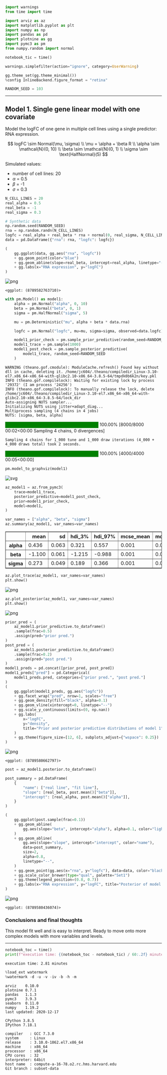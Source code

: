 ```python
import warnings
from time import time

import arviz as az
import matplotlib.pyplot as plt
import numpy as np
import pandas as pd
import plotnine as gg
import pymc3 as pm
from numpy.random import normal

notebook_tic = time()

warnings.simplefilter(action="ignore", category=UserWarning)

gg.theme_set(gg.theme_minimal())
%config InlineBackend.figure_format = "retina"

RANDOM_SEED = 103
```

---

## Model 1. Single gene linear model with one covariate

Model the logFC of one gene in multiple cell lines using a single predictor: RNA expression.

$$
logFC \sim Normal(\mu, \sigma) \\
\mu = \alpha + \beta R \\
\alpha \sim \mathcal{N}(0, 10) \\
\beta \sim \mathcal{N}(0, 1) \\
\sigma \sim \text{HalfNormal}(5)
$$

Simulated values:

- number of cell lines: 20
- $\alpha$ = 0.5
- $\beta$ = -1
- $\sigma$ = 0.3

```python
N_CELL_LINES = 20
real_alpha = 0.5
real_beta = -1
real_sigma = 0.3

# Synthetic data
np.random.seed(RANDOM_SEED)
rna = np.random.randn(N_CELL_LINES)
logfc = real_alpha + real_beta * rna + normal(0, real_sigma, N_CELL_LINES)
data = pd.DataFrame({"rna": rna, "logfc": logfc})

(
    gg.ggplot(data, gg.aes("rna", "logfc"))
    + gg.geom_point(color="blue")
    + gg.geom_abline(slope=real_beta, intercept=real_alpha, linetype="--")
    + gg.labs(x="RNA expression", y="logFC")
)
```

![png](005_005_model-experimentation-m1_files/005_005_model-experimentation-m1_2_0.png)

    <ggplot: (8789582763710)>

```python
with pm.Model() as model1:
    alpha = pm.Normal("alpha", 0, 10)
    beta = pm.Normal("beta", 0, 1)
    sigma = pm.HalfNormal("sigma", 5)

    mu = pm.Deterministic("mu", alpha + beta * data.rna)

    logfc = pm.Normal("logfc", mu=mu, sigma=sigma, observed=data.logfc)

    model1_prior_check = pm.sample_prior_predictive(random_seed=RANDOM_SEED)
    model1_trace = pm.sample(1000)
    model1_post_check = pm.sample_posterior_predictive(
        model1_trace, random_seed=RANDOM_SEED
    )
```

    WARNING (theano.gof.cmodule): ModuleCache.refresh() Found key without dll in cache, deleting it. /home/jc604/.theano/compiledir_Linux-3.10-el7.x86_64-x86_64-with-glibc2.10-x86_64-3.8.5-64/tmpdk0b6k2n/key.pkl
    INFO (theano.gof.compilelock): Waiting for existing lock by process '29372' (I am process '24256')
    INFO (theano.gof.compilelock): To manually release the lock, delete /home/jc604/.theano/compiledir_Linux-3.10-el7.x86_64-x86_64-with-glibc2.10-x86_64-3.8.5-64/lock_dir
    Auto-assigning NUTS sampler...
    Initializing NUTS using jitter+adapt_diag...
    Multiprocess sampling (4 chains in 4 jobs)
    NUTS: [sigma, beta, alpha]

<div>
    <style>
        /*Turns off some styling*/
        progress {
            /*gets rid of default border in Firefox and Opera.*/
            border: none;
            /*Needs to be in here for Safari polyfill so background images work as expected.*/
            background-size: auto;
        }
        .progress-bar-interrupted, .progress-bar-interrupted::-webkit-progress-bar {
            background: #F44336;
        }
    </style>
  <progress value='8000' class='' max='8000' style='width:300px; height:20px; vertical-align: middle;'></progress>
  100.00% [8000/8000 00:02<00:00 Sampling 4 chains, 0 divergences]
</div>

    Sampling 4 chains for 1_000 tune and 1_000 draw iterations (4_000 + 4_000 draws total) took 2 seconds.

<div>
    <style>
        /*Turns off some styling*/
        progress {
            /*gets rid of default border in Firefox and Opera.*/
            border: none;
            /*Needs to be in here for Safari polyfill so background images work as expected.*/
            background-size: auto;
        }
        .progress-bar-interrupted, .progress-bar-interrupted::-webkit-progress-bar {
            background: #F44336;
        }
    </style>
  <progress value='4000' class='' max='4000' style='width:300px; height:20px; vertical-align: middle;'></progress>
  100.00% [4000/4000 00:05<00:00]
</div>

```python
pm.model_to_graphviz(model1)
```

![svg](005_005_model-experimentation-m1_files/005_005_model-experimentation-m1_4_0.svg)

```python
az_model1 = az.from_pymc3(
    trace=model1_trace,
    posterior_predictive=model1_post_check,
    prior=model1_prior_check,
    model=model1,
)
```

```python
var_names = ["alpha", "beta", "sigma"]
az.summary(az_model1, var_names=var_names)
```

<div>
<style scoped>
    .dataframe tbody tr th:only-of-type {
        vertical-align: middle;
    }

    .dataframe tbody tr th {
        vertical-align: top;
    }

    .dataframe thead th {
        text-align: right;
    }
</style>
<table border="1" class="dataframe">
  <thead>
    <tr style="text-align: right;">
      <th></th>
      <th>mean</th>
      <th>sd</th>
      <th>hdi_3%</th>
      <th>hdi_97%</th>
      <th>mcse_mean</th>
      <th>mcse_sd</th>
      <th>ess_mean</th>
      <th>ess_sd</th>
      <th>ess_bulk</th>
      <th>ess_tail</th>
      <th>r_hat</th>
    </tr>
  </thead>
  <tbody>
    <tr>
      <th>alpha</th>
      <td>0.436</td>
      <td>0.063</td>
      <td>0.321</td>
      <td>0.557</td>
      <td>0.001</td>
      <td>0.001</td>
      <td>3452.0</td>
      <td>3452.0</td>
      <td>3561.0</td>
      <td>2468.0</td>
      <td>1.0</td>
    </tr>
    <tr>
      <th>beta</th>
      <td>-1.100</td>
      <td>0.061</td>
      <td>-1.215</td>
      <td>-0.988</td>
      <td>0.001</td>
      <td>0.001</td>
      <td>3225.0</td>
      <td>3225.0</td>
      <td>3507.0</td>
      <td>2323.0</td>
      <td>1.0</td>
    </tr>
    <tr>
      <th>sigma</th>
      <td>0.273</td>
      <td>0.049</td>
      <td>0.189</td>
      <td>0.366</td>
      <td>0.001</td>
      <td>0.001</td>
      <td>3197.0</td>
      <td>2958.0</td>
      <td>3419.0</td>
      <td>2789.0</td>
      <td>1.0</td>
    </tr>
  </tbody>
</table>
</div>

```python
az.plot_trace(az_model1, var_names=var_names)
plt.show()
```

![png](005_005_model-experimentation-m1_files/005_005_model-experimentation-m1_7_0.png)

```python
az.plot_posterior(az_model1, var_names=var_names)
plt.show()
```

![png](005_005_model-experimentation-m1_files/005_005_model-experimentation-m1_8_0.png)

```python
prior_pred = (
    az_model1.prior_predictive.to_dataframe()
    .sample(frac=0.5)
    .assign(pred="prior pred.")
)
post_pred = (
    az_model1.posterior_predictive.to_dataframe()
    .sample(frac=0.2)
    .assign(pred="post pred.")
)
model1_preds = pd.concat([prior_pred, post_pred])
model1_preds["pred"] = pd.Categorical(
    model1_preds.pred, categories=["prior pred.", "post pred."]
)
(
    gg.ggplot(model1_preds, gg.aes("logfc"))
    + gg.facet_wrap("pred", nrow=1, scales="free")
    + gg.geom_density(fill="black", alpha=0.1)
    + gg.geom_vline(xintercept=0, linetype="--")
    + gg.scale_y_continuous(limits=(0, np.nan))
    + gg.labs(
        x="logFC",
        y="density",
        title="Prior and posterior predictive distributions of model 1",
    )
    + gg.theme(figure_size=[12, 6], subplots_adjust={"wspace": 0.25})
)
```

![png](005_005_model-experimentation-m1_files/005_005_model-experimentation-m1_9_0.png)

    <ggplot: (8789580662797)>

```python
post = az_model1.posterior.to_dataframe()

post_summary = pd.DataFrame(
    {
        "name": ["real line", "fit line"],
        "slope": [real_beta, post.mean()["beta"]],
        "intercept": [real_alpha, post.mean()["alpha"]],
    }
)

(
    gg.ggplot(post.sample(frac=0.1))
    + gg.geom_abline(
        gg.aes(slope="beta", intercept="alpha"), alpha=0.1, color="lightgrey"
    )
    + gg.geom_abline(
        gg.aes(slope="slope", intercept="intercept", color="name"),
        data=post_summary,
        size=2,
        alpha=0.8,
        linetype="--",
    )
    + gg.geom_point(gg.aes(x="rna", y="logfc"), data=data, color="black", size=2)
    + gg.scale_color_brewer(type="qual", palette="Set1")
    + gg.theme(legend_position=(0.8, 0.7))
    + gg.labs(x="RNA expression", y="logFC", title="Posterior of model 1", color="")
)
```

![png](005_005_model-experimentation-m1_files/005_005_model-experimentation-m1_10_0.png)

    <ggplot: (8789580436074)>

### Conclusions and final thoughts

This model fit well and is easy to interpret.
Ready to move onto more complex models with more variables and levels.

---

```python
notebook_toc = time()
print(f"execution time: {(notebook_toc - notebook_tic) / 60:.2f} minutes")
```

    execution time: 2.81 minutes

```python
%load_ext watermark
%watermark -d -u -v -iv -b -h -m
```

    arviz    0.10.0
    plotnine 0.7.1
    pandas   1.1.3
    pymc3    3.9.3
    seaborn  0.11.0
    numpy    1.19.2
    last updated: 2020-12-17

    CPython 3.8.5
    IPython 7.18.1

    compiler   : GCC 7.3.0
    system     : Linux
    release    : 3.10.0-1062.el7.x86_64
    machine    : x86_64
    processor  : x86_64
    CPU cores  : 32
    interpreter: 64bit
    host name  : compute-a-16-78.o2.rc.hms.harvard.edu
    Git branch : subset-data
